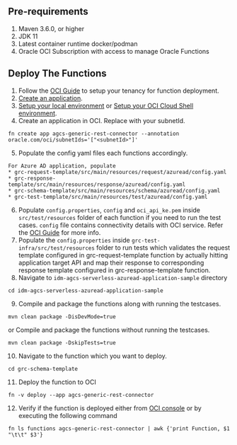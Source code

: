 ## Pre-requirements

1. Maven 3.6.0, or higher
2. JDK 11
3. Latest container runtime docker/podman
4. Oracle OCI Subscription with access to manage Oracle Functions

## Deploy The Functions
1. Follow the [OCI Guide](https://docs.oracle.com/en-us/iaas/Content/Functions/Tasks/functionsquickstartlocalhost.htm#functionsquickstartlocalhost_topic_setup_your_tenancy) to setup your tenancy for function deployment.
2. [Create an application](https://docs.oracle.com/en-us/iaas/Content/Functions/Tasks/functionsquickstartlocalhost.htm#functionsquickstartlocalhost_topic_setup_Create_application).
3.  [Setup your local environment](https://docs.oracle.com/en-us/iaas/Content/Functions/Tasks/functionsquickstartlocalhost.htm#functionsquickstartlocalhost_topic_start_setting_up_local_dev_environment) or [Setup your OCI Cloud Shell environment](https://docs.oracle.com/en-us/iaas/Content/Functions/Tasks/functionsquickstartcloudshell.htm#functionsquickstartcloudshell_topic_setup_CloudShell_dev_env).
4. Create an application in OCI. Replace with your subnetId.
```shell
fn create app agcs-generic-rest-connector --annotation oracle.com/oci/subnetIds='["<subnetId>"]'
```
5. Populate the config yaml files each functions accordingly.
```text
For Azure AD application, populate
* grc-request-template/src/main/resources/request/azuread/config.yaml
* grc-response-template/src/main/resources/response/azuread/config.yaml
* grc-schema-template/src/main/resources/schema/azuread/config.yaml
* grc-test-template/src/main/resources/test/azuread/config.yaml
```
6. Populate `config.properties`, `config` and `oci_api_ke.pem` inside `src/test/resources` folder of each function if you need to run the test cases. `config` file contains connectivity details with OCI service. Refer the [OCI Guide](https://docs.oracle.com/en-us/iaas/Content/API/Concepts/sdkconfig.htm) for more info.
7. Populate the `config.properties` inside `grc-test-infra/src/test/resources` folder to run tests which validates the request template configured in grc-request-template function by actually hitting application target API and map their response to corresponding response template configured in grc-response-template function.
8. Navigate to `idm-agcs-serverless-azuread-application-sample` directory 
```shell
cd idm-agcs-serverless-azuread-application-sample
```
9. Compile and package the functions along with running the testcases.
```shell
mvn clean package -DisDevMode=true
```
or Compile and package the functions without running the testcases.
```shell
mvn clean package -DskipTests=true
```
10. Navigate to the function which you want to deploy.
```shell
cd grc-schema-template
```
11. Deploy the function to OCI
```shell
fn -v deploy --app agcs-generic-rest-connector
```
12. Verify if the function is deployed either from [OCI console](https://docs.oracle.com/en-us/iaas/Content/Functions/Tasks/functionsviewingfunctionsapps.htm#top) or by executing the following command
```shell
fn ls functions agcs-generic-rest-connector | awk {'print Function, $1 "\t\t" $3'}
```


